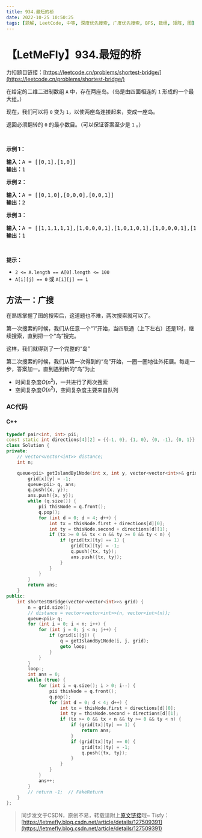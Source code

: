 ```yaml
---
title: 934.最短的桥
date: 2022-10-25 10:50:25
tags: [题解, LeetCode, 中等, 深度优先搜索, 广度优先搜索, BFS, 数组, 矩阵, 图]
---
```


# 【LetMeFly】934.最短的桥

力扣题目链接：[https://leetcode.cn/problems/shortest-bridge/](https://leetcode.cn/problems/shortest-bridge/)

<p>在给定的二维二进制数组 <code>A</code> 中，存在两座岛。（岛是由四面相连的 <code>1</code> 形成的一个最大组。）</p>

<p>现在，我们可以将 <code>0</code> 变为 <code>1</code>，以使两座岛连接起来，变成一座岛。</p>

<p>返回必须翻转的 <code>0</code> 的最小数目。（可以保证答案至少是 <code>1</code> 。）</p>

<p> </p>

<p><strong>示例 1：</strong></p>

<pre>
<strong>输入：</strong>A = [[0,1],[1,0]]
<strong>输出：</strong>1
</pre>

<p><strong>示例 2：</strong></p>

<pre>
<strong>输入：</strong>A = [[0,1,0],[0,0,0],[0,0,1]]
<strong>输出：</strong>2
</pre>

<p><strong>示例 3：</strong></p>

<pre>
<strong>输入：</strong>A = [[1,1,1,1,1],[1,0,0,0,1],[1,0,1,0,1],[1,0,0,0,1],[1,1,1,1,1]]
<strong>输出：</strong>1</pre>

<p> </p>

<p><strong>提示：</strong></p>

<ul>
	<li><code>2 <= A.length == A[0].length <= 100</code></li>
	<li><code>A[i][j] == 0</code> 或 <code>A[i][j] == 1</code></li>
</ul>


    
## 方法一：广搜

在熟练掌握了图的搜索后，这道题也不难，两次搜索就可以了。

第一次搜索的时候，我们从任意一个“1”开始，当四联通（上下左右）还是1时，继续搜索，直到把一个“岛”搜完。

这样，我们就得到了一个完整的“岛”

第二次搜索的时候，我们从第一次得到的“岛”开始，一圈一圈地往外拓展。每走一步，答案加一。直到遇到新的“岛”为止

+ 时间复杂度$O(n^2)$，一共进行了两次搜索
+ 空间复杂度$O(n^2)$，空间复杂度主要来自队列

### AC代码

#### C++

```cpp
typedef pair<int, int> pii;
const static int directions[4][2] = {{-1, 0}, {1, 0}, {0, -1}, {0, 1}};
class Solution {
private:
    // vector<vector<int>> distance;
    int n;

    queue<pii> getIslandBy1Node(int x, int y, vector<vector<int>>& grid) {
        grid[x][y] = -1;
        queue<pii> q, ans;
        q.push({x, y});
        ans.push({x, y});
        while (q.size()) {
            pii thisNode = q.front();
            q.pop();
            for (int d = 0; d < 4; d++) {
                int tx = thisNode.first + directions[d][0];
                int ty = thisNode.second + directions[d][1];
                if (tx >= 0 && tx < n && ty >= 0 && ty < n) {
                    if (grid[tx][ty] == 1) {
                        grid[tx][ty] = -1;
                        q.push({tx, ty});
                        ans.push({tx, ty});
                    }
                }
            }
        }
        return ans;
    }
public:
    int shortestBridge(vector<vector<int>>& grid) {
        n = grid.size();
        // distance = vector<vector<int>>(n, vector<int>(n));
        queue<pii> q;
        for (int i = 0; i < n; i++) {
            for (int j = 0; j < n; j++) {
                if (grid[i][j]) {
                    q = getIslandBy1Node(i, j, grid);
                    goto loop;
                }
            }
        }
        loop:;
        int ans = 0;
        while (true) {
            for (int i = q.size(); i > 0; i--) {
                pii thisNode = q.front();
                q.pop();
                for (int d = 0; d < 4; d++) {
                    int tx = thisNode.first + directions[d][0];
                    int ty = thisNode.second + directions[d][1];
                    if (tx >= 0 && tx < n && ty >= 0 && ty < n) {
                        if (grid[tx][ty] == 1) {
                            return ans;
                        }
                        if (grid[tx][ty] == 0) {
                            grid[tx][ty] = -1;
                            q.push({tx, ty});
                        }
                    }
                }
            }
            ans++;
        }
        // return -1;  // FakeReturn
    }
};
```

> 同步发文于CSDN，原创不易，转载请附上[原文链接](https://leetcode.letmefly.xyz/2022/10/25/LeetCode%200934.%E6%9C%80%E7%9F%AD%E7%9A%84%E6%A1%A5/)哦~
> Tisfy：[https://letmefly.blog.csdn.net/article/details/127509391](https://letmefly.blog.csdn.net/article/details/127509391)
